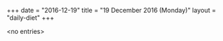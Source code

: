 +++
date = "2016-12-19"
title = "19 December 2016 (Monday)"
layout = "daily-diet"
+++

<p>&lt;no entries&gt;</p>